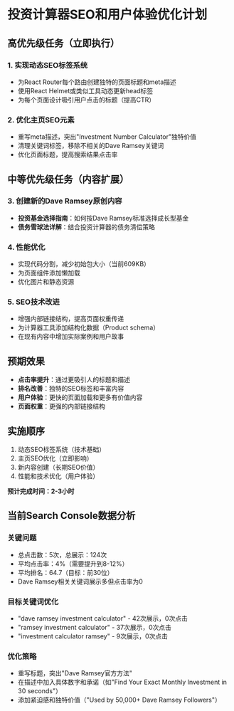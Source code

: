 # 投资计算器SEO和用户体验优化计划

## 高优先级任务（立即执行）

### 1. 实现动态SEO标签系统
- 为React Router每个路由创建独特的页面标题和meta描述
- 使用React Helmet或类似工具动态更新head标签
- 为每个页面设计吸引用户点击的标题（提高CTR）

### 2. 优化主页SEO元素
- 重写meta描述，突出"Investment Number Calculator"独特价值
- 清理关键词标签，移除不相关的Dave Ramsey关键词
- 优化页面标题，提高搜索结果点击率

## 中等优先级任务（内容扩展）

### 3. 创建新的Dave Ramsey原创内容
- **投资基金选择指南**：如何按Dave Ramsey标准选择成长型基金
- **债务雪球法详解**：结合投资计算器的债务清偿策略

### 4. 性能优化
- 实现代码分割，减少初始包大小（当前609KB）
- 为页面组件添加懒加载
- 优化图片和静态资源

### 5. SEO技术改进
- 增强内部链接结构，提高页面权重传递
- 为计算器工具添加结构化数据（Product schema）
- 在现有内容中增加实际案例和用户故事

## 预期效果
- **点击率提升**：通过更吸引人的标题和描述
- **排名改善**：独特的SEO标签和丰富内容
- **用户体验**：更快的页面加载和更多有价值内容
- **页面权重**：更强的内部链接结构

## 实施顺序
1. 动态SEO标签系统（技术基础）
2. 主页SEO优化（立即影响）
3. 新内容创建（长期SEO价值）
4. 性能和技术优化（用户体验）

**预计完成时间：2-3小时**

## 当前Search Console数据分析

### 关键问题
- 总点击数：5次，总展示：124次
- 平均点击率：4%（需要提升到8-12%）
- 平均排名：64.7（目标：前30位）
- Dave Ramsey相关关键词展示多但点击率为0

### 目标关键词优化
- "dave ramsey investment calculator" - 42次展示，0次点击
- "ramsey investment calculator" - 37次展示，0次点击
- "investment calculator ramsey" - 9次展示，0次点击

### 优化策略
- 重写标题，突出"Dave Ramsey官方方法"
- 在描述中加入具体数字和承诺（如"Find Your Exact Monthly Investment in 30 seconds"）
- 添加紧迫感和独特价值（"Used by 50,000+ Dave Ramsey Followers"）